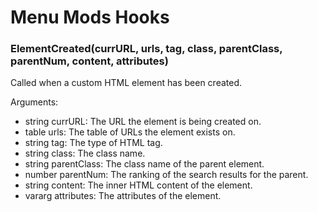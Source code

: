 # Menu Mods Hooks

### ElementCreated(currURL, urls, tag, class, parentClass, parentNum, content, attributes)

Called when a custom HTML element has been created.

Arguments:

- string currURL: The URL the element is being created on.
- table urls: The table of URLs the element exists on.
- string tag: The type of HTML tag.
- string class: The class name.
- string parentClass: The class name of the parent element.
- number parentNum: The ranking of the search results for the parent.
- string content: The inner HTML content of the element.
- vararg attributes: The attributes of the element.
